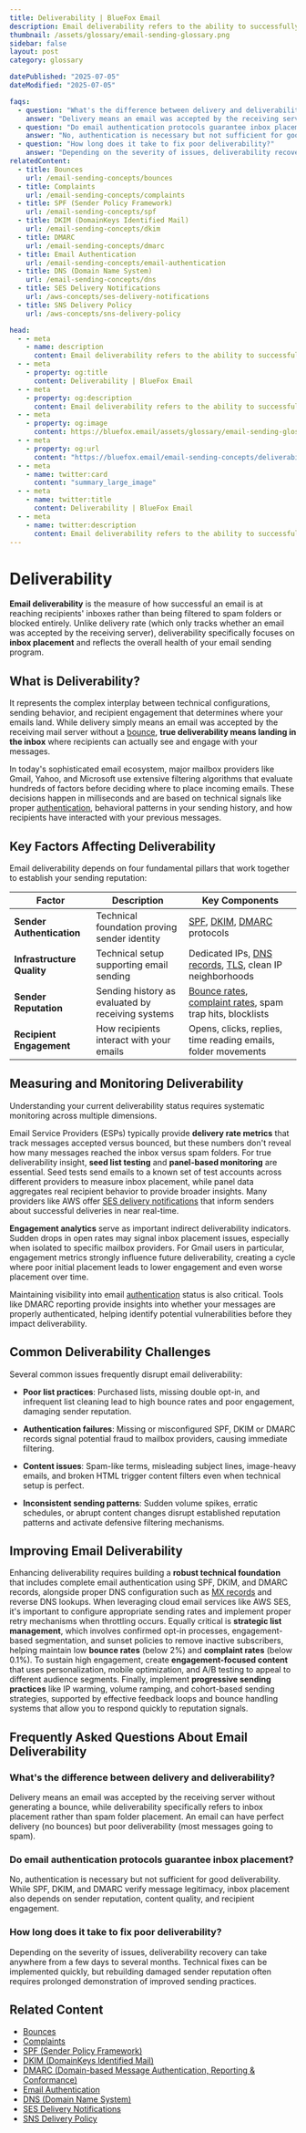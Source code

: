 ```yaml
---
title: Deliverability | BlueFox Email
description: Email deliverability refers to the ability to successfully deliver emails to recipients' inboxes rather than spam folders or being blocked entirely.
thumbnail: /assets/glossary/email-sending-glossary.png
sidebar: false
layout: post
category: glossary

datePublished: "2025-07-05"
dateModified: "2025-07-05"

faqs:
  - question: "What's the difference between delivery and deliverability?"
    answer: "Delivery means an email was accepted by the receiving server without generating a bounce, while deliverability specifically refers to inbox placement rather than spam folder placement. An email can have perfect delivery (no bounces) but poor deliverability (most messages going to spam)."
  - question: "Do email authentication protocols guarantee inbox placement?"
    answer: "No, authentication is necessary but not sufficient for good deliverability. While SPF, DKIM, and DMARC verify message legitimacy, inbox placement also depends on sender reputation, content quality, and recipient engagement."
  - question: "How long does it take to fix poor deliverability?"
    answer: "Depending on the severity of issues, deliverability recovery can take anywhere from a few days to several months. Technical fixes can be implemented quickly, but rebuilding damaged sender reputation often requires prolonged demonstration of improved sending practices."
relatedContent:
  - title: Bounces
    url: /email-sending-concepts/bounces
  - title: Complaints
    url: /email-sending-concepts/complaints
  - title: SPF (Sender Policy Framework)
    url: /email-sending-concepts/spf
  - title: DKIM (DomainKeys Identified Mail)
    url: /email-sending-concepts/dkim
  - title: DMARC
    url: /email-sending-concepts/dmarc
  - title: Email Authentication
    url: /email-sending-concepts/email-authentication
  - title: DNS (Domain Name System)
    url: /email-sending-concepts/dns
  - title: SES Delivery Notifications
    url: /aws-concepts/ses-delivery-notifications
  - title: SNS Delivery Policy
    url: /aws-concepts/sns-delivery-policy

head:
  - - meta
    - name: description
      content: Email deliverability refers to the ability to successfully deliver emails to recipients' inboxes rather than spam folders or being blocked entirely.
  - - meta
    - property: og:title
      content: Deliverability | BlueFox Email
  - - meta
    - property: og:description
      content: Email deliverability refers to the ability to successfully deliver emails to recipients' inboxes rather than spam folders or being blocked entirely.
  - - meta
    - property: og:image
      content: https://bluefox.email/assets/glossary/email-sending-glossary.png
  - - meta
    - property: og:url
      content: "https://bluefox.email/email-sending-concepts/deliverability"
  - - meta
    - name: twitter:card
      content: "summary_large_image"
  - - meta
    - name: twitter:title
      content: Deliverability | BlueFox Email
  - - meta
    - name: twitter:description
      content: Email deliverability refers to the ability to successfully deliver emails to recipients' inboxes rather than spam folders or being blocked entirely.
---
```

<GlossaryNavigation/>

# Deliverability

**Email deliverability** is the measure of how successful an email is at reaching recipients' inboxes rather than being filtered to spam folders or blocked entirely. Unlike delivery rate (which only tracks whether an email was accepted by the receiving server), deliverability specifically focuses on **inbox placement** and reflects the overall health of your email sending program.

## What is Deliverability?

It represents the complex interplay between technical configurations, sending behavior, and recipient engagement that determines where your emails land. While delivery simply means an email was accepted by the receiving mail server without a [bounce](/email-sending-concepts/bounces), **true deliverability means landing in the inbox** where recipients can actually see and engage with your messages.

In today's sophisticated email ecosystem, major mailbox providers like Gmail, Yahoo, and Microsoft use extensive filtering algorithms that evaluate hundreds of factors before deciding where to place incoming emails. These decisions happen in milliseconds and are based on technical signals like proper [authentication](/email-sending-concepts/email-authentication), behavioral patterns in your sending history, and how recipients have interacted with your previous messages.

## Key Factors Affecting Deliverability

Email deliverability depends on four fundamental pillars that work together to establish your sending reputation:

| Factor | Description | Key Components |
|--------|-------------|----------------|
| **Sender Authentication** | Technical foundation proving sender identity | [SPF](/email-sending-concepts/spf), [DKIM](/email-sending-concepts/dkim), [DMARC](/email-sending-concepts/dmarc) protocols |
| **Infrastructure Quality** | Technical setup supporting email sending | Dedicated IPs, [DNS records](/email-sending-concepts/dns), [TLS](/email-sending-concepts/tls), clean IP neighborhoods |
| **Sender Reputation** | Sending history as evaluated by receiving systems | [Bounce rates](/email-sending-concepts/bounce-rate), [complaint rates](/email-sending-concepts/complaints), spam trap hits, blocklists |
| **Recipient Engagement** | How recipients interact with your emails | Opens, clicks, replies, time reading emails, folder movements |

## Measuring and Monitoring Deliverability

Understanding your current deliverability status requires systematic monitoring across multiple dimensions.

Email Service Providers (ESPs) typically provide **delivery rate metrics** that track messages accepted versus bounced, but these numbers don't reveal how many messages reached the inbox versus spam folders. For true deliverability insight, **seed list testing** and **panel-based monitoring** are essential. Seed tests send emails to a known set of test accounts across different providers to measure inbox placement, while panel data aggregates real recipient behavior to provide broader insights. Many providers like AWS offer [SES delivery notifications](/aws-concepts/ses-delivery-notifications) that inform senders about successful deliveries in near real-time.

**Engagement analytics** serve as important indirect deliverability indicators. Sudden drops in open rates may signal inbox placement issues, especially when isolated to specific mailbox providers. For Gmail users in particular, engagement metrics strongly influence future deliverability, creating a cycle where poor initial placement leads to lower engagement and even worse placement over time.

Maintaining visibility into email [authentication](/email-sending-concepts/email-authentication) status is also critical. Tools like DMARC reporting provide insights into whether your messages are properly authenticated, helping identify potential vulnerabilities before they impact deliverability.

## Common Deliverability Challenges

Several common issues frequently disrupt email deliverability:

- **Poor list practices**: Purchased lists, missing double opt-in, and infrequent list cleaning lead to high bounce rates and poor engagement, damaging sender reputation.

- **Authentication failures**: Missing or misconfigured SPF, DKIM or DMARC records signal potential fraud to mailbox providers, causing immediate filtering.

- **Content issues**: Spam-like terms, misleading subject lines, image-heavy emails, and broken HTML trigger content filters even when technical setup is perfect.

- **Inconsistent sending patterns**: Sudden volume spikes, erratic schedules, or abrupt content changes disrupt established reputation patterns and activate defensive filtering mechanisms.

## Improving Email Deliverability

Enhancing deliverability requires building a **robust technical foundation** that includes complete email authentication using SPF, DKIM, and DMARC records, alongside proper DNS configuration such as [MX records](/email-sending-concepts/mx-record) and reverse DNS lookups. When leveraging cloud email services like AWS SES, it's important to configure appropriate sending rates and implement proper retry mechanisms when throttling occurs. Equally critical is **strategic list management**, which involves confirmed opt-in processes, engagement-based segmentation, and sunset policies to remove inactive subscribers, helping maintain low **bounce rates** (below 2%) and **complaint rates** (below 0.1%). To sustain high engagement, create **engagement-focused content** that uses personalization, mobile optimization, and A/B testing to appeal to different audience segments. Finally, implement **progressive sending practices** like IP warming, volume ramping, and cohort-based sending strategies, supported by effective feedback loops and bounce handling systems that allow you to respond quickly to reputation signals.


## Frequently Asked Questions About Email Deliverability

### What's the difference between delivery and deliverability?

Delivery means an email was accepted by the receiving server without generating a bounce, while deliverability specifically refers to inbox placement rather than spam folder placement. An email can have perfect delivery (no bounces) but poor deliverability (most messages going to spam).

### Do email authentication protocols guarantee inbox placement?

No, authentication is necessary but not sufficient for good deliverability. While SPF, DKIM, and DMARC verify message legitimacy, inbox placement also depends on sender reputation, content quality, and recipient engagement.

### How long does it take to fix poor deliverability?

Depending on the severity of issues, deliverability recovery can take anywhere from a few days to several months. Technical fixes can be implemented quickly, but rebuilding damaged sender reputation often requires prolonged demonstration of improved sending practices.

## Related Content

- [Bounces](/email-sending-concepts/bounces)
- [Complaints](/email-sending-concepts/complaints)
- [SPF (Sender Policy Framework)](/email-sending-concepts/spf)
- [DKIM (DomainKeys Identified Mail)](/email-sending-concepts/dkim)
- [DMARC (Domain-based Message Authentication, Reporting & Conformance)](/email-sending-concepts/dmarc)
- [Email Authentication](/email-sending-concepts/email-authentication)
- [DNS (Domain Name System)](/email-sending-concepts/dns)
- [SES Delivery Notifications](/aws-concepts/ses-delivery-notifications)
- [SNS Delivery Policy](/aws-concepts/sns-delivery-policy)

<GlossaryCTA />
